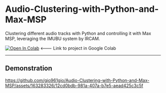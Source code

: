 # Audio-Clustering-with-Python-and-Max-MSP
Clustering different audio tracks with Python and controlling it with Max MSP, leveraging the IMUBU system by IRCAM.

[![Open In Colab](https://colab.research.google.com/assets/colab-badge.svg)](https://colab.research.google.com/github/gio961gio//Audio-Clustering-with-Python-and-Max-MSP/blob/main/Audio_Clustering_with_Python_and_Max_MSP.ipynb) <--- Link to project in Google Colab

---
## Demonstration




https://github.com/gio961gio/Audio-Clustering-with-Python-and-Max-MSP/assets/163283326/12cd0bdb-981a-407a-b7e5-aead425c3c5f

